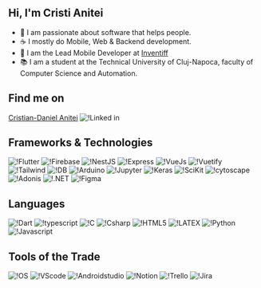 ## Hi, I'm Cristi Anitei

- 🤖 I am passionate about software that helps people.
- ☕ I mostly do Mobile, Web & Backend development.
- 🏢 I am the Lead Mobile Developer at [Inventiff](https://inventiff.io/) 
- 📚 I am a student at the Technical University of Cluj-Napoca, faculty of Computer Science and Automation.


## Find me on

[Cristian-Daniel Anitei](https://www.linkedin.com/in/cristian-daniel-anitei-753713240/) ![!Linked in](https://img.shields.io/badge/LinkedIn-0077B5?style=for-the-badge&logo=linkedin&logoColor=white) 


## Frameworks & Technologies

![!Flutter](https://img.shields.io/badge/Flutter-02569B?style=for-the-badge&logo=flutter&logoColor=white) 
![!Firebase](https://img.shields.io/badge/firebase-ffca28?style=for-the-badge&logo=firebase&logoColor=black)
![!NestJS](https://img.shields.io/badge/nestjs-E0234E?style=for-the-badge&logo=nestjs&logoColor=white)
![!Express](https://img.shields.io/badge/Express.js-000000?style=for-the-badge&logo=express&logoColor=white)
![!VueJs](https://img.shields.io/badge/Vue.js-35495E?style=for-the-badge&logo=vuedotjs&logoColor=4FC08D)
![!Vuetify](https://img.shields.io/badge/Vuetify-1867C0?style=for-the-badge&logo=vuetify&logoColor=white)
![!Tailwind](https://img.shields.io/badge/Tailwind_CSS-38B2AC?style=for-the-badge&logo=tailwind-css&logoColor=white)
![!DB](https://img.shields.io/badge/MySQL-005C84?style=for-the-badge&logo=mysql&logoColor=white)
![!Arduino](https://img.shields.io/badge/Arduino-00979D?style=for-the-badge&logo=Arduino&logoColor=white)
![!Jupyter](https://img.shields.io/badge/Jupyter-F37626.svg?&style=for-the-badge&logo=Jupyter&logoColor=white)
![!Keras](https://img.shields.io/badge/Keras-D00000?style=for-the-badge&logo=Keras&logoColor=white)
![!SciKit](https://img.shields.io/badge/scikit_learn-F7931E?style=for-the-badge&logo=scikit-learn&logoColor=white)
![!cytoscape](https://img.shields.io/badge/cytoscape.js-F7DF1E?style=for-the-badge&logo=cytoscape.js&logoColor=000)
![!Adonis](https://img.shields.io/badge/adonis%20js-220052?style=for-the-badge&logo=adonisjs&logoColor=white)
![!.NET](https://img.shields.io/badge/.NET-512BD4?style=for-the-badge&logo=dotnet&logoColor=white)
![!Figma](https://img.shields.io/badge/Figma-F24E1E?style=for-the-badge&logo=figma&logoColor=white)


## Languages

![!Dart](https://img.shields.io/badge/Dart-0175C2?style=for-the-badge&logo=dart&logoColor=white)
![!typescript](https://img.shields.io/badge/TypeScript-007ACC?style=for-the-badge&logo=typescript&logoColor=white)
![!C](https://img.shields.io/badge/C-00599C?style=for-the-badge&logo=c&logoColor=white)
![!Csharp](https://img.shields.io/badge/C%23-239120?style=for-the-badge&logo=c-sharp&logoColor=white)
![!HTML5](https://img.shields.io/badge/HTML5-E34F26?style=for-the-badge&logo=html5&logoColor=white)
![!LATEX](https://img.shields.io/badge/LaTeX-47A141?style=for-the-badge&logo=LaTeX&logoColor=white)
![!Python](https://img.shields.io/badge/Python-FFD43B?style=for-the-badge&logo=python&logoColor=blue)
![!Javascript](https://img.shields.io/badge/JavaScript-323330?style=for-the-badge&logo=javascript&logoColor=F7DF1E)

## Tools of the Trade

![!OS](https://img.shields.io/badge/manjaro-35BF5C?style=for-the-badge&logo=manjaro&logoColor=white)
![!VScode](https://img.shields.io/badge/VSCode-0078D4?style=for-the-badge&logo=visual%20studio%20code&logoColor=white)
![!Androidstudio](https://img.shields.io/badge/Android_Studio-3DDC84?style=for-the-badge&logo=android-studio&logoColor=white)
![!Notion](https://img.shields.io/badge/Notion-000000?style=for-the-badge&logo=notion&logoColor=white)
![!Trello](https://img.shields.io/badge/Trello-0052CC?style=for-the-badge&logo=trello&logoColor=white)
![!Jira](https://img.shields.io/badge/Jira-0052CC?style=for-the-badge&logo=Jira&logoColor=white)
